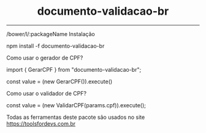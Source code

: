 <h1 align="center">documento-validacao-br</h1>
<hr>
/bower/l/:packageName
Instalação

npm install -f documento-validacao-br

Como usar o gerador de CPF?

import { GerarCPF } from "documento-validacao-br";

const value = (new GerarCPF()).execute()


Como usar o validador de CPF?

const value = (new ValidarCPF(params.cpf)).execute();


Todas as ferramentas deste pacote são usados no site https://toolsfordevs.com.br